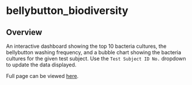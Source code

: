 # bellybutton_biodiversity

## Overview

An interactive dashboard showing the top 10 bacteria cultures, the bellybutton washing frequency, and a bubble chart showing the bacteria cultures for the given test subject. Use the `Test Subject ID No.` dropdown to update the data displayed. 

Full page can be viewed [here](https://aufdemarbeitsmarkt.github.io/bellybutton_biodiversity/).
